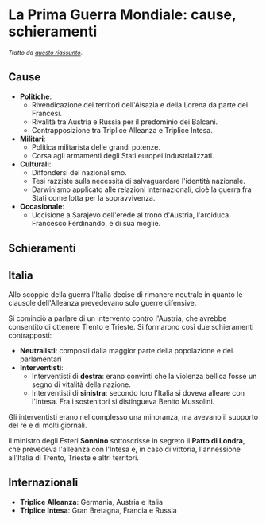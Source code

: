 # La Prima Guerra Mondiale: cause, schieramenti

<small>*Tratto da [questo riassunto](https://storia.alexsandri.com/La-prima-guerra-mondiale.html)*.</small>

## Cause

- **Politiche**:
  - Rivendicazione dei territori dell'Alsazia e della Lorena da parte dei
  Francesi.
  - Rivalità tra Austria e Russia per il predominio dei Balcani.
  - Contrapposizione tra Triplice Alleanza e Triplice Intesa.
- **Militari**:
  - Politica militarista delle grandi potenze.
  - Corsa agli armamenti degli Stati europei industrializzati.
- **Culturali**:
  - Diffondersi del nazionalismo.
  - Tesi razziste sulla necessità di salvaguardare l'identità nazionale.
  - Darwinismo applicato alle relazioni internazionali, cioè la guerra fra Stati
  come lotta per la sopravvivenza.
- **Occasionale**:
  - Uccisione a Sarajevo dell'erede al trono d'Austria, l'arciduca Francesco
  Ferdinando, e di sua moglie.

## Schieramenti

## Italia

Allo scoppio della guerra l'Italia decise di rimanere neutrale in quanto le
clausole dell'Alleanza prevedevano solo guerre difensive.

Si cominciò a parlare di un intervento contro l'Austria, che avrebbe consentito
di ottenere Trento e Trieste. Si formarono così due schieramenti contrapposti:
- **Neutralisti**: composti dalla maggior parte della popolazione e dei
parlamentari
- **Interventisti**:
  - Interventisti di **destra**: erano convinti che la violenza bellica fosse un
  segno di vitalità della nazione.
  - Interventisti di **sinistra**: secondo loro l'Italia si doveva alleare con
  l'Intesa. Fra i sostenitori si distingueva Benito Mussolini.

Gli interventisti erano nel complesso una minoranza, ma avevano il supporto del
re e di molti giornali.

Il ministro degli Esteri **Sonnino** sottoscrisse in segreto il
**Patto di Londra**, che prevedeva l'alleanza con l'Intesa e, in caso di
vittoria, l'annessione all'Italia di Trento, Trieste e altri territori.

## Internazionali

- **Triplice Alleanza**: Germania, Austria e Italia
- **Triplice Intesa**: Gran Bretagna, Francia e Russia
